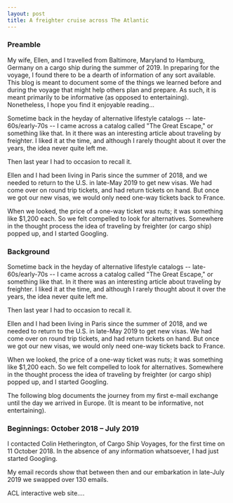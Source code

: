 ```yaml
---
layout: post
title: A freighter cruise across The Atlantic
---
```


### Preamble  

My wife, Ellen, and I travelled from Baltimore, Maryland to Hamburg, Germany on a cargo ship during the summer of 2019.  In preparing for the voyage, I found there to be a dearth of information of any sort available.  This blog is meant to document some of the things we learned before and during the voyage that might help others plan and prepare.  As such, it is meant primarily to be informative (as opposed to entertaining).  Nonetheless, I hope you find it enjoyable reading...

Sometime back in the heyday of alternative lifestyle catalogs -- late-60s/early-70s -- I came across a catalog called "The Great Escape," or something like that.  In it there was an interesting article about traveling by freighter.  I liked it at the time, and although I rarely thought about it over the years, the idea never quite left me.

Then last year I had to occasion to recall it.  

Ellen and I had been living in Paris since the summer of 2018, and we needed to return to the U.S. in late-May 2019 to get new visas.  We had come over on round trip tickets, and had return tickets on hand.  But once we got our new visas, we would only need one-way tickets back to France.

When we looked, the price of a one-way ticket was nuts; it was something like $1,200 each.  So we felt compelled to look for alternatives.  Somewhere in the thought process the idea of traveling by freighter (or cargo ship) popped up, and I started Googling.  

### Background  

Sometime back in the heyday of alternative lifestyle catalogs -- late-60s/early-70s -- I came across a catalog called "The Great Escape," or something like that.  In it there was an interesting article about traveling by freighter.  I liked it at the time, and although I rarely thought about it over the years, the idea never quite left me.

Then last year I had to occasion to recall it.  

Ellen and I had been living in Paris since the summer of 2018, and we needed to return to the U.S. in late-May 2019 to get new visas.  We had come over on round trip tickets, and had return tickets on hand.  But once we got our new visas, we would only need one-way tickets back to France.

When we looked, the price of a one-way ticket was nuts; it was something like $1,200 each.  So we felt compelled to look for alternatives.  Somewhere in the thought process the idea of traveling by freighter (or cargo ship) popped up, and I started Googling.  

The following blog documents the journey from my first e-mail exchange until the day we arrived in Europe. (It is meant to be informative, not entertaining).

### Beginnings: October 2018 – July 2019

I contacted Colin Hetherington, of Cargo Ship Voyages, for the first time on 11 October 2018.  In the absence of any information whatsoever, I had just started Googling.  

My email records show that between then and our embarkation in late-July 2019 we swapped over 130 emails.  

ACL interactive web site….
